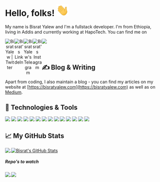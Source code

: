 
# Hello, folks! <img src="https://raw.githubusercontent.com/BisratYalew/BisratYalew/master/wave.gif" width="40px">

My name is Bisrat Yalew and I'm a fullstack developer. I'm from Ethiopia, living in Addis and currently working at HapoTech. You can find me on
<p>
</p>
<div align="center">
 <a href="https://twitter.com/BisratYalew">
  <img align="left" alt="Bisrat Yalew | Twitter" width="30px" src="https://cdn.jsdelivr.net/npm/simple-icons@v3/icons/twitter.svg" />
 </a>
 <a href="https://www.linkedin.com/in/BisratYalew/">
  <img align="left" alt="Bisrat's LinkdeIn" width="30px" src="https://cdn.jsdelivr.net/npm/simple-icons@v3/icons/linkedin.svg" />
 </a>
 <a href="https://t.me/BisratYalew">
  <img align="left" alt="Bisrat Yalew's Telegram" width="30px" src="https://cdn.jsdelivr.net/npm/simple-icons@v3/icons/telegram.svg" />
 </a>
 <a href="https://www.instagram.com/BisratYalew/">
  <img align="left" alt="Bisrat's Instagram" width="30px" src="https://cdn.jsdelivr.net/npm/simple-icons@v3/icons/instagram.svg" />
 </a>
</div>

![](https://visitor-badge.glitch.me/badge?page_id=bisratyalew.bisratyalew)


<br />

## &#x270d; Blog & Writing

Apart from coding, I also maintain a blog - you can find my articles on my website at [https://bisratyalew.com](https://bisratyalew.com) as well as on [Medium](https://medium.com/@bisratyalew10).

## 🔧 Technologies & Tools
![](https://img.shields.io/badge/OS-Linux-informational?style=flat&logo=linux&logoColor=green&color=black)
![](https://img.shields.io/badge/Editor-IntelliJ_IDEA-informational?style=flat&logo=intellij-idea&logoColor=green&color=black)
![](https://img.shields.io/badge/Code-JavaScript-informational?style=flat&logo=javascript&logoColor=green&color=black)
![](https://img.shields.io/badge/Code-Python-informational?style=flat&logo=python&logoColor=green&color=black)
![](https://img.shields.io/badge/Code-ReactJs-informational?style=flat&logo=go&logoColor=green&color=black)
![](https://img.shields.io/badge/Code-ReactNative-informational?style=flat&logo=cmake&logoColor=green&color=black)
![](https://img.shields.io/badge/Shell-Bash-informational?style=flat&logo=gnu-bash&logoColor=green&color=black)
![](https://img.shields.io/badge/Tools-MongoDB-informational?style=flat&logo=postgresql&logoColor=green&color=black)
![](https://img.shields.io/badge/Tools-MySQL-informational?style=flat&logo=postgresql&logoColor=green&color=black)
![](https://img.shields.io/badge/Tools-PostgreSQL-informational?style=flat&logo=postgresql&logoColor=green&color=black)
![](https://img.shields.io/badge/Tools-Docker-informational?style=flat&logo=docker&logoColor=green&color=black)
![](https://img.shields.io/badge/Tools-Kubernetes-informational?style=flat&logo=kubernetes&logoColor=green&color=black)
![](https://img.shields.io/badge/Tools-Red_Hat_OpenShift-informational?style=flat&logo=red-hat-open-shift&logoColor=green&color=black)
![](https://img.shields.io/badge/Cloud-Digital_Ocean-informational?style=flat&logo=digitalocean&logoColor=green&color=black)

## &#x1f4c8; My GitHub Stats

<a href="https://github.com/BisratYalew/BisratYalew">
  <img align="center" src="https://github-readme-stats.vercel.app/api/top-langs/?username=BisratYalew&hide=html,css&title_color=ffffff&text_color=c9cacc&icon_color=2bbc8a&bg_color=1d1f21" />
</a>
<a href="https://github.com/BisratYalew/BisratYalew">
  <img align="center" src="https://github-readme-stats.vercel.app/api?username=BisratYalew&show_icons=true&line_height=27&count_private=true&title_color=ffffff&text_color=c9cacc&icon_color=2bbc8a&bg_color=1d1f21" alt="Bisrat's GitHub Stats" />
</a>


##### Repo's to watch

<a href="https://github.com/BisratYalew/BisratYalew">
  <img align="center" src="https://github-readme-stats.vercel.app/api/pin/?username=BisratYalew&repo=python-cheatsheet&title_color=ffffff&text_color=c9cacc&icon_color=2bbc8a&bg_color=1d1f21" />
</a>

<a href="https://github.com/BisratYalew/python-cheatsheet">
  <img align="center" src="https://github-readme-stats.vercel.app/api/pin/?username=BisratYalew&repo=real-time-public-chat&title_color=ffffff&text_color=c9cacc&icon_color=2bbc8a&bg_color=1d1f21" />
</a>    

<p>
